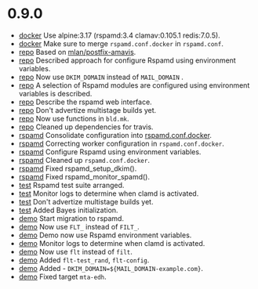 # 0.9.0

- [docker](Makefile) Use alpine:3.17 (rspamd:3.4 clamav:0.105.1 redis:7.0.5).
- [docker](Dockerfile) Make sure to merge `rspamd.conf.docker` in `rspamd.conf`.
- [repo](.) Based on [mlan/postfix-amavis](https://github.com/mlan/docker-postfix).
- [repo](README.md) Described approach for configure Rspamd using environment variables.
- [repo](README.md) Now use `DKIM_DOMAIN` instead of `MAIL_DOMAIN` .
- [repo](ROADMAP.md) A selection of Rspamd modules are configured using environment variables is described.
- [repo](ROADMAP.md) Describe the rspamd web interface.
- [repo](Makefile) Don't advertize multistage builds yet.
- [repo](Makefile) Now use functions in `bld.mk`.
- [repo](.travis.yml) Cleaned up dependencies for travis.
- [rspamd](src/rspamd) Consolidate configuration into [rspamd.conf.docker](src/rspamd/etc/rspamd/rspamd.conf.docker).
- [rspamd](src/rspamd) Correcting worker configuration in `rspamd.conf.docker`.
- [rspamd](src/rspamd) Configure Rspamd using environment variables.
- [rspamd](src/rspamd) Cleaned up `rspamd.conf.docker`.
- [rspamd](src/rspamd) Fixed rspamd_setup_dkim().
- [rspamd](src/rspamd) Fixed rspamd_monitor_spamd().
- [test](test/Makefile) Rspamd test suite arranged.
- [test](test/Makefile) Monitor logs to determine when clamd is activated.
- [test](test/Makefile) Don't advertize multistage builds yet.
- [test](test/Makefile) Added Bayes initialization.
- [demo](demo/Makefile) Start migration to rspamd.
- [demo](demo/.env) Now use `FLT_` instead of `FILT_`.
- [demo](demo/Makefile) Demo now use Rspamd environment variables.
- [demo](demo/Makefile) Monitor logs to determine when clamd is activated.
- [demo](demo/Makefile) Now use `flt` instead of `filt`.
- [demo](demo/Makefile) Added `flt-test_rand`, `flt-config`.
- [demo](demo/docker-compose.yml) Added - `DKIM_DOMAIN=${MAIL_DOMAIN-example.com}`.
- [demo](demo/Makefile) Fixed target `mta-edh`.